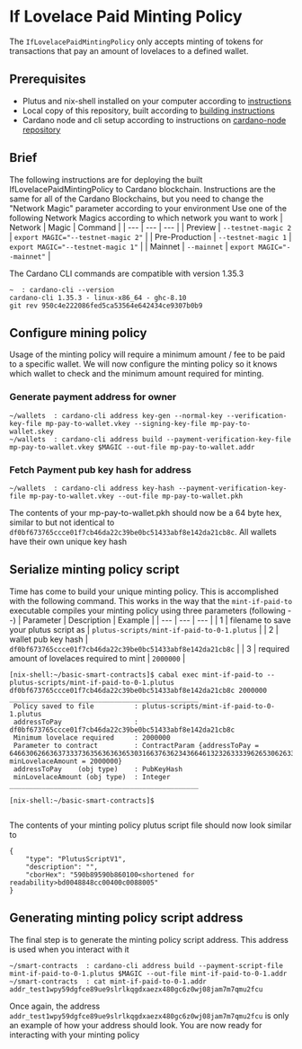 # If Lovelace Paid Minting Policy
The `IfLovelacePaidMintingPolicy` only accepts minting of tokens for transactions that pay an amount of lovelaces to a defined wallet.

## Prerequisites
- Plutus and nix-shell installed on your computer according to [instructions](installing-plutus.md)
- Local copy of this repository, built according to [building instructions](building-the-basic-smart-contracts-repo.md)
- Cardano node and cli setup according to instructions on [cardano-node repository](https://github.com/input-output-hk/cardano-node)

## Brief
The following instructions are for deploying the built IfLovelacePaidMintingPolicy to Cardano blockchain.
Instructions are the same for all of the Cardano Blockchains, but you need to change the
"Network Magic" parameter according to your environment
Use one of the following Network Magics according to which network you want to work
| Network | Magic | Command |
| --- | --- | --- |
| Preview | `--testnet-magic 2` | `export MAGIC="--testnet-magic 2"` |
| Pre-Production | `--testnet-magic 1` | `export MAGIC="--testnet-magic 1"` |
| Mainnet | `--mainnet` | `export MAGIC="--mainnet"` |

The Cardano CLI commands are compatible with version 1.35.3
```
~  : cardano-cli --version
cardano-cli 1.35.3 - linux-x86_64 - ghc-8.10
git rev 950c4e222086fed5ca53564e642434ce9307b0b9
```

## Configure mining policy
Usage of the minting policy will require a minimum amount / fee to be paid to a specific wallet. We will now configure the minting policy so it knows which wallet to check and the minimum amount required for minting. 

### Generate payment address for owner
```
~/wallets  : cardano-cli address key-gen --normal-key --verification-key-file mp-pay-to-wallet.vkey --signing-key-file mp-pay-to-wallet.skey
~/wallets  : cardano-cli address build --payment-verification-key-file mp-pay-to-wallet.vkey $MAGIC --out-file mp-pay-to-wallet.addr
```

### Fetch Payment pub key hash for address
```
~/wallets  : cardano-cli address key-hash --payment-verification-key-file mp-pay-to-wallet.vkey --out-file mp-pay-to-wallet.pkh
```

The contents of your mp-pay-to-wallet.pkh should now be a 64 byte hex, similar to but not identical to `df0bf673765ccce01f7cb46da22c39be0bc51433abf8e142da21cb8c`. 
All wallets have their own unique key hash

## Serialize minting policy script
Time has come to build your unique minting policy. This is accomplished with the following command.
This works in the way that the `mint-if-paid-to` executable compiles your minting policy using three parameters (following --)
| Parameter | Description | Example |
| --- | --- | --- |
| 1 | filename to save your plutus script as | `plutus-scripts/mint-if-paid-to-0-1.plutus` |
| 2 | wallet pub key hash | `df0bf673765ccce01f7cb46da22c39be0bc51433abf8e142da21cb8c` | 
| 3 | required amount of lovelaces required to mint | `2000000` |

```
[nix-shell:~/basic-smart-contracts]$ cabal exec mint-if-paid-to -- plutus-scripts/mint-if-paid-to-0-1.plutus df0bf673765ccce01f7cb46da22c39be0bc51433abf8e142da21cb8c 2000000
_______________________________________________
 Policy saved to file          : plutus-scripts/mint-if-paid-to-0-1.plutus
 addressToPay                  : df0bf673765ccce01f7cb46da22c39be0bc51433abf8e142da21cb8c
 Minimum lovelace required     : 2000000
 Parameter to contract         : ContractParam {addressToPay = 6466306266363733373635636363653031663763623436646132326333396265306263353134333361626638653134326461323163623863, minLovelaceAmount = 2000000}
 addressToPay    (obj type)    : PubKeyHash
 minLovelaceAmount (obj type)  : Integer
_______________________________________________

[nix-shell:~/basic-smart-contracts]$ 


```
The contents of your minting policy plutus script file should now look similar to
```
{
    "type": "PlutusScriptV1",
    "description": "",
    "cborHex": "590b89590b860100<shortened for readability>bd0048848cc00400c0088005"
}
```

## Generating minting policy script address
The final step is to generate the minting policy script address. This address is used when you interact with it

```
~/smart-contracts  : cardano-cli address build --payment-script-file mint-if-paid-to-0-1.plutus $MAGIC --out-file mint-if-paid-to-0-1.addr
~/smart-contracts  : cat mint-if-paid-to-0-1.addr 
addr_test1wpy59dgfce89ue9slrlkqgdxaezx480gc6z0wj08jam7m7qmu2fcu

```
Once again, the address `addr_test1wpy59dgfce89ue9slrlkqgdxaezx480gc6z0wj08jam7m7qmu2fcu` is only an example of how your address should look.
You are now ready for interacting with your minting policy

